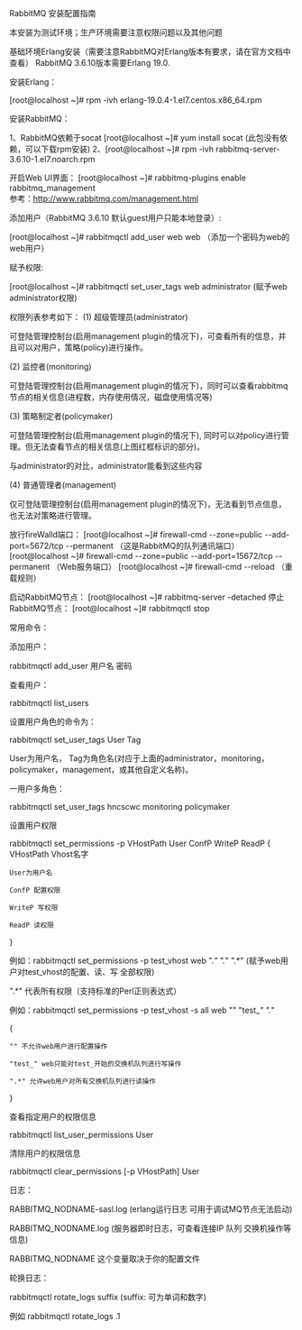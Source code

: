 RabbitMQ 安装配置指南

本安装为测试环境；生产环境需要注意权限问题以及其他问题


基础环境Erlang安装（需要注意RabbitMQ对Erlang版本有要求，请在官方文档中查看）
RabbitMQ 3.6.10版本需要Erlang 19.0.

安装Erlang：

[root@localhost ~]# rpm -ivh erlang-19.0.4-1.el7.centos.x86_64.rpm

安装RabbitMQ：

1、RabbitMQ依赖于socat
	 [root@localhost ~]# yum install socat (此包没有依赖，可以下载rpm安装)
2、[root@localhost ~]# rpm -ivh rabbitmq-server-3.6.10-1.el7.noarch.rpm


开启Web UI界面：
[root@localhost ~]# rabbitmq-plugins enable rabbitmq_management   
					 参考：http://www.rabbitmq.com/management.html


添加用户（RabbitMQ 3.6.10 默认guest用户只能本地登录）:

[root@localhost ~]# rabbitmqctl add_user web web     （添加一个密码为web的web用户）

赋予权限:

[root@localhost ~]# rabbitmqctl set_user_tags  web administrator    (赋予web  administrator权限)

权限列表参考如下：
(1) 超级管理员(administrator)

可登陆管理控制台(启用management plugin的情况下)，可查看所有的信息，并且可以对用户，策略(policy)进行操作。

(2) 监控者(monitoring)

可登陆管理控制台(启用management plugin的情况下)，同时可以查看rabbitmq节点的相关信息(进程数，内存使用情况，磁盘使用情况等)

(3) 策略制定者(policymaker)

可登陆管理控制台(启用management plugin的情况下), 同时可以对policy进行管理。但无法查看节点的相关信息(上图红框标识的部分)。

与administrator的对比，administrator能看到这些内容

(4) 普通管理者(management)

仅可登陆管理控制台(启用management plugin的情况下)，无法看到节点信息，也无法对策略进行管理。


放行fireWalld端口：
[root@localhost ~]# firewall-cmd --zone=public --add-port=5672/tcp --permanent （这是RabbitMQ的队列通讯端口）
[root@localhost ~]# firewall-cmd --zone=public --add-port=15672/tcp --permanent （Web服务端口）
[root@localhost ~]# firewall-cmd --reload （重载规则）

启动RabbitMQ节点：
[root@localhost ~]# rabbitmq-server -detached
停止RabbitMQ节点：
[root@localhost ~]# rabbitmqctl stop


常用命令：

添加用户：

rabbitmqctl add_user 用户名 密码

查看用户：

rabbitmqctl list_users

设置用户角色的命令为：

rabbitmqctl  set_user_tags  User  Tag

User为用户名， Tag为角色名(对应于上面的administrator，monitoring，policymaker，management，或其他自定义名称)。

一用户多角色：

rabbitmqctl  set_user_tags  hncscwc  monitoring  policymaker

设置用户权限

rabbitmqctl  set_permissions  -p  VHostPath  User  ConfP  WriteP  ReadP
{
	VHostPath  Vhost名字

	User为用户名

	ConfP 配置权限

	WriteP 写权限

	ReadP 读权限
}

例如：rabbitmqctl  set_permissions  -p  test_vhost  web  ".*"  ".*"  ".*" (赋予web用户对test_vhost的配置、读、写 全部权限)

".*" 代表所有权限（支持标准的Perl正则表达式）

例如：rabbitmqctl  set_permissions  -p  test_vhost -s all  web  ""  "test_*"  ".*"  

{

	"" 不允许web用户进行配置操作

	"test_" web只能对test_开始的交换机队列进行写操作

	".*" 允许web用户对所有交换机队列进行读操作
}

查看指定用户的权限信息

rabbitmqctl  list_user_permissions  User

清除用户的权限信息

rabbitmqctl  clear_permissions  [-p VHostPath]  User


日志：

RABBITMQ_NODNAME-sasl.log (erlang运行日志 可用于调试MQ节点无法启动)

RABBITMQ_NODNAME.log (服务器即时日志，可查看连接IP  队列 交换机操作等信息)

RABBITMQ_NODNAME 这个变量取决于你的配置文件

轮换日志：

rabbitmqctl rotate_logs suffix (suffix: 可为单词和数字)

例如 rabbitmqctl rotate_logs .1

